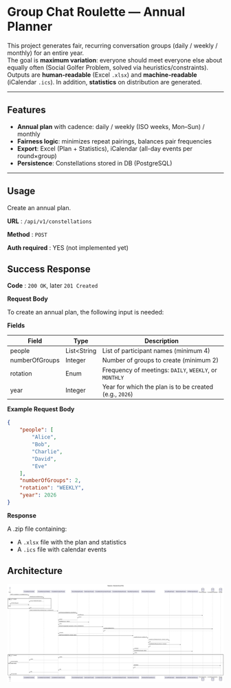 # Group Chat Roulette — Annual Planner

This project generates fair, recurring conversation groups (daily / weekly / monthly) for an entire year.  
The goal is **maximum variation**: everyone should meet everyone else about equally often (Social Golfer Problem, solved via
heuristics/constraints).  
Outputs are **human-readable** (Excel `.xlsx`) and **machine-readable** (iCalendar `.ics`). In addition, **statistics** on
distribution are generated.

---

## Features

- **Annual plan** with cadence: daily / weekly (ISO weeks, Mon–Sun) / monthly
- **Fairness logic**: minimizes repeat pairings, balances pair frequencies
- **Export**: Excel (Plan + Statistics), iCalendar (all-day events per round×group)
- **Persistence**: Constellations stored in DB (PostgreSQL)

---

## Usage

Create an annual plan.

**URL** : `/api/v1/constellations`

**Method** : `POST`

**Auth required** : YES (not implemented yet)

## Success Response

**Code** : `200 OK`, later `201 Created`

**Request Body**

To create an annual plan, the following input is needed:

**Fields**

| Field          | Type        | Description                                             |
|----------------|-------------|---------------------------------------------------------|
| people         | List<String | List of participant names (minimum 4)                   |
| numberOfGroups | Integer     | Number of groups to create (minimum 2)                  |
| rotation       | Enum        | Frequency of meetings: `DAILY`, `WEEKLY`, or `MONTHLY`  |
| year           | Integer     | Year for which the plan is to be created (e.g., `2026`) |

**Example Request Body**

```json
{
    "people": [
        "Alice",
        "Bob",
        "Charlie",
        "David",
        "Eve"
    ],
    "numberOfGroups": 2,
    "rotation": "WEEKLY",
    "year": 2026
}
```

**Response**

A .zip file containing:

- A `.xlsx` file with the plan and statistics
- A `.ics` file with calendar events

## Architecture

<img src="/src/main/resources/architecture.png" alt="Architecture Diagram"/>